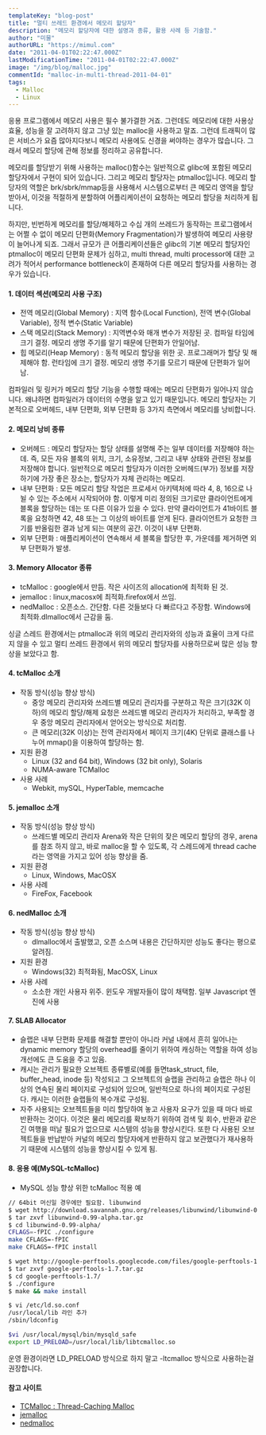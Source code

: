 ```yaml
---
templateKey: "blog-post"
title: "멀티 쓰레드 환경에서 메모리 할당자"
description: "메모리 할당자에 대한 설명과 종류, 활용 사례 등 기술함."
author: "미물"
authorURL: "https://mimul.com"
date: "2011-04-01T02:22:47.000Z"
lastModificationTime: "2011-04-01T02:22:47.000Z"
image: "/img/blog/malloc.jpg"
commentId: "malloc-in-multi-thread-2011-04-01"
tags:
  - Malloc
  - Linux
---
```

응용 프로그램에서 메모리 사용은 필수 불가결한 거죠. 그런데도 메모리에 대한 사용상 효율, 성능을 잘 고려하지 않고 그냥 있는 malloc을 사용하고 말죠. 그런데 트래픽이 많은 서비스가 요즘 많아지다보니 메모리 사용에도 신경을 써야하는 경우가 많습니다. 그래서 메모리 할당에 관해 정보를 정리하고 공유합니다.

메모리를 할당받기 위해 사용하는 malloc()함수는 일반적으로 glibc에 포함된 메모리 할당자에서 구현이 되어 있습니다. 그리고 메모리 할당자는 ptmalloc입니다. 메모리 할당자의 역할은 brk/sbrk/mmap등을 사용해서 시스템으로부터 큰 메모리 영역을 할당 받아서, 이것을 적절하게 분할하여 어플리케이션이 요청하는 메모리 할당을 처리하게 됩니다.

하지만, 빈번하게 메모리를 할당/해제하고 수십 개의 쓰레드가 동작하는 프로그램에서는 어쩔 수 없이 메모리 단편화(Memory Fragmentation)가 발생하여 메모리 사용량이 늘어나게 되죠.
그래서 규모가 큰 어플리케이션들은 glibc의 기본 메모리 할당자인 ptmalloc이 메모리 단편화 문제가 심하고, multi thread, multi processor에 대한 고려가 적어서 performance bottleneck이 존재하여 다른 메모리 할당자를 사용하는 경우가 있습니다.

#### 1. 데이터 섹션(메모리 사용 구조)

- 전역 메모리(Global Memory) : 지역 함수(Local Function), 전역 변수(Global Variable), 정적 변수(Static Variable)
- 스택 메모리(Stack Memory) : 지역변수와 매개 변수가 저장된 곳. 컴파일 타임에 크기 결정. 메모리 생명 주기를 알기 때문에 단편화가 안일어남.
- 힙 메모리(Heap Memory) : 동적 메모리 할당을 위한 곳. 프로그래머가 할당 및 해제해야 함. 런타임에 크기 결정. 메모리 생명 주기를 모르기 때문에 단편화가 일어남.

컴파일러 및 링커가 메모리 할당 기능을 수행할 때에는 메모리 단편화가 일어나지 않습니다. 왜냐하면 컴파일러가 데이터의 수명을 알고 있기 때문입니다.
메모리 할당자는 기본적으로 오버헤드, 내부 단편화, 외부 단편화 등 3가지 측면에서 메모리를 낭비합니다.

#### 2. 메모리 낭비 종류

- 오버헤드 : 메모리 할당자는 할당 상태를 설명해 주는 일부 데이터를 저장해야 하는데. 즉, 모든 자유 블록의 위치, 크기, 소유정보, 그리고 내부 상태와 관련된 정보를 저장해야 합니다. 일반적으로 메모리 할당자가 이러한 오버헤드(부가) 정보를 저장하기에 가장 좋은 장소는, 할당자가 자체 관리하는 메모리.
- 내부 단편화 : 모든 메모리 할당 작업은 프로세서 아키텍처에 따라 4, 8, 16으로 나뉠 수 있는 주소에서 시작되어야 함. 이렇게 미리 정의된 크기로만 클라이언트에게 블록을 할당하는 데는 또 다른 이유가 있을 수 있다. 만약 클라이언트가 41바이트 블록을 요청하면 42, 48 또는 그 이상의 바이트를 얻게 된다. 클라이언트가 요청한 크기를 반올림한 결과 남게 되는 여분의 공간. 이것이 내부 단편화.
- 외부 단편화 : 애플리케이션이 연속해서 세 블록을 할당한 후, 가운데를 제거하면 외부 단편화가 발생.

#### 3. Memory Allocator 종류

- tcMalloc : google에서 만듬. 작은 사이즈의 allocation에 최적화 된 것.
- jemalloc : linux,macosx에 최적화.firefox에서 쓰임.
- nedMalloc : 오픈소스. 간단함. 다른 것들보다 다 빠르다고 주장함. Windows에 최적화.dlmalloc에서 근감을 둠.

싱글 스레드 환경에서는 ptmalloc과 위의 메모리 관리자와의 성능과 효율이 크게 다르지 않을 수 있고 멀티 쓰레드 환경에서 위의 메모리 할당자를 사용하므로써 많은 성능 향상을 보았다고 함.

#### 4. tcMalloc 소개

- 작동 방식(성능 향상 방식)
  * 중앙 메모리 관리자와 쓰레드별 메모리 관리자를 구분하고 작은 크기(32K 이하)의 메모리 할당/해제 요청은 쓰레드별 메모리 관리자가 처리하고, 부족할 경우 중앙 메모리 관리자에서 얻어오는 방식으로 처리함.
  * 큰 메모리(32K 이상)는 전역 관리자에서 페이지 크기(4K) 단위로 클래스를 나누어 mmap()을 이용하여 할당하는 함.
- 지원 환경
  * Linux (32 and 64 bit), Windows (32 bit only), Solaris
  * NUMA-aware TCMalloc
- 사용 사례
  * Webkit, mySQL, HyperTable, memcache

#### 5. jemalloc 소개

- 작동 방식(성능 향상 방식)
  * 쓰레드별 메모리 관리자 Arena와 작은 단위의 잦은 메모리 할당의 경우, arena를 참조 하지 않고, 바로 malloc을 할 수 있도록, 각 스레드에게 thread cache라는 영역을 가지고 있어 성능 향상을 줌.
- 지원 환경
  * Linux, Windows, MacOSX
- 사용 사례
  * FireFox, Facebook

#### 6. nedMalloc 소개

- 작동 방식(성능 향상 방식)
  * dlmalloc에서 출발했고, 오픈 소스며 내용은 간단하지만 성능도 좋다는 평으로 알려짐.
- 지원 환경
  * Windows(32) 최적화됨, MacOSX, Linux
- 사용 사례
  * 소소한 개인 사용자 위주. 윈도우 개발자들이 많이 채택함. 일부 Javascript 엔진에 사용

#### 7. SLAB Allocator
- 슬랩은 내부 단편화 문제를 해결할 뿐만이 아니라 커널 내에서 흔히 일어나는 dynamic memory 할당의 overhead를 줄이기 위하여 캐싱하는 역할을 하여 성능 개선에도 큰 도움을 주고 있음.
- 캐시는 관리가 필요한 오브젝트 종류별로(예를 들면task_struct, file, buffer_head, inode 등) 작성되고 그 오브젝트의 슬랩을 관리하고 슬랩은 하나 이상의 연속된 물리 페이지로 구성되어 있으며, 일반적으로 하나의 페이지로 구성된다. 캐시는 이러한 슬랩들의 복수개로 구성됨.
- 자주 사용되는 오브젝트들을 미리 할당하여 놓고 사용자 요구가 있을 때 마다 바로 반환하는 것이다. 이것은 물리 메모리를 확보하기 위하여 검색 및 회수, 반환과 같은 긴 여행을 떠날 필요가 없으므로 시스템의 성능을 향상시킨다. 또한 다 사용된 오브젝트들을 반납받아 커널의 메모리 할당자에게 반환하지 않고 보관했다가 재사용하기 때문에 시스템의 성능을 향상시킬 수 있게 됨.

#### 8. 응용 예(MySQL-tcMalloc)

- MySQL 성능 향상 위한 tcMalloc 적용 예

```bash
// 64bit 머신일 경우에만 필요함. libunwind
$ wget http://download.savannah.gnu.org/releases/libunwind/libunwind-0.99-alpha.tar.gz
$ tar zxvf libunwind-0.99-alpha.tar.gz
$ cd libunwind-0.99-alpha/
CFLAGS=-fPIC ./configure
make CFLAGS=-fPIC
make CFLAGS=-fPIC install

$ wget http://google-perftools.googlecode.com/files/google-perftools-1.7.tar.gz
$ tar zxvf google-perftools-1.7.tar.gz
$ cd google-perftools-1.7/
$ ./configure
$ make && make install

$ vi /etc/ld.so.conf
/usr/local/lib 라인 추가
/sbin/ldconfig

$vi /usr/local/mysql/bin/mysqld_safe
export LD_PRELOAD=/usr/local/lib/libtcmalloc.so
```

운영 환경이라면 LD_PRELOAD 방식으로 하지 말고 -ltcmalloc 방식으로 사용하는걸 권장합니다.

#### 참고 사이트

- [TCMalloc : Thread-Caching Malloc](http://goog-perftools.sourceforge.net/doc/tcmalloc.html)
- [jemalloc](http://jemalloc.net/)
- [nedmalloc](https://www.nedprod.com/programs/portable/nedmalloc/)
